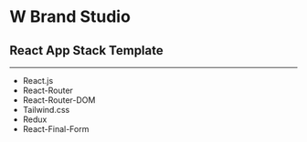 # W Brand Studio

## React App Stack Template

<hr/>

- React.js
- React-Router
- React-Router-DOM
- Tailwind.css
- Redux
- React-Final-Form
